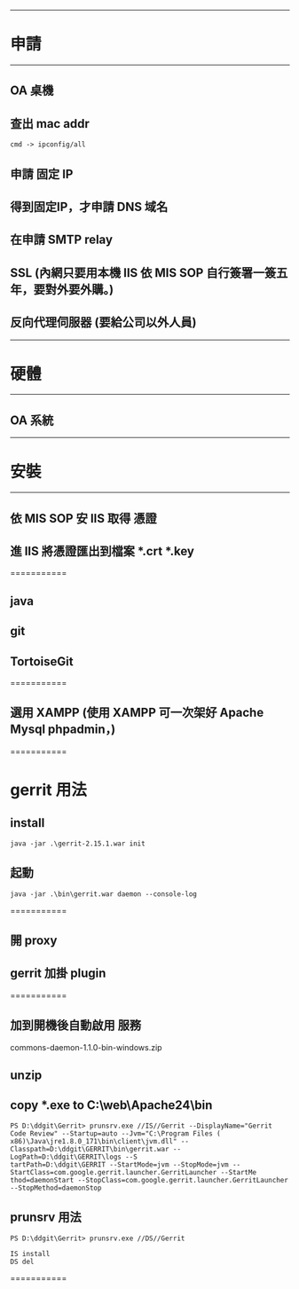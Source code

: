 
---------------------------------------------------
# 申請
---------------------------------------------------
## OA 桌機

## 查出 mac addr 
```cmd -> ipconfig/all ```

## 申請 固定 IP

## 得到固定IP，才申請 DNS 域名

## 在申請 SMTP relay

## SSL (內網只要用本機 IIS 依 MIS SOP 自行簽署一簽五年，要對外要外購。)
## 反向代理伺服器 (要給公司以外人員)

---------------------------------------------------
# 硬體
---------------------------------------------------
## OA 系統



---------------------------------------------------
# 安裝
---------------------------------------------------
## 依 MIS SOP 安 IIS 取得 憑證

## 進 IIS 將憑證匯出到檔案 *.crt *.key

===========

## java

## git

## TortoiseGit

===========

## 選用 XAMPP (使用 XAMPP 可一次架好 Apache Mysql phpadmin，)

===========



# gerrit 用法
## install
```
java -jar .\gerrit-2.15.1.war init
```
## 起動
```
java -jar .\bin\gerrit.war daemon --console-log
```
===========

## 開 proxy

## gerrit 加掛 plugin

===========

## 加到開機後自動啟用 服務

commons-daemon-1.1.0-bin-windows.zip

## unzip

## copy *.exe to C:\web\Apache24\bin
```
PS D:\ddgit\Gerrit> prunsrv.exe //IS//Gerrit --DisplayName="Gerrit Code Review" --Startup=auto --Jvm="C:\Program Files (
x86)\Java\jre1.8.0_171\bin\client\jvm.dll" --Classpath=D:\ddgit\GERRIT\bin\gerrit.war --LogPath=D:\ddgit\GERRIT\logs --S
tartPath=D:\ddgit\GERRIT --StartMode=jvm --StopMode=jvm --StartClass=com.google.gerrit.launcher.GerritLauncher --StartMe
thod=daemonStart --StopClass=com.google.gerrit.launcher.GerritLauncher --StopMethod=daemonStop
```
## prunsrv 用法
```
PS D:\ddgit\Gerrit> prunsrv.exe //DS//Gerrit 

IS install
DS del
```
===========





